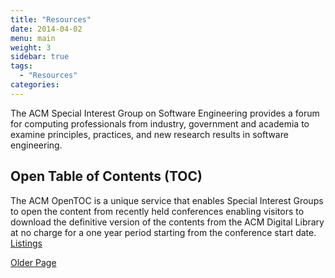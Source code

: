 ```yaml
---
title: "Resources"
date: 2014-04-02
menu: main
weight: 3
sidebar: true
tags:
  - "Resources"
categories:
---
```


The ACM Special Interest Group on Software Engineering provides a forum for computing professionals from industry, government and academia to examine principles, practices, and new research results in software engineering.

<!--more-->

## Open Table of Contents (TOC) 
The ACM OpenTOC is a unique service that enables Special Interest Groups to open the content from recently held conferences enabling visitors to download the definitive version of the contents from the ACM Digital Library at no charge for a one year period starting from the conference start date. [Listings](/sigsoftDemo/post/toc/)

[Older Page](https://www.sigsoft.org/resources.html)